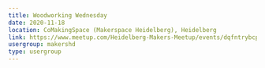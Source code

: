 ```yaml
---
title: Woodworking Wednesday
date: 2020-11-18
location: CoMakingSpace (Makerspace Heidelberg), Heidelberg
link: https://www.meetup.com/Heidelberg-Makers-Meetup/events/dqfntrybcpbxb/
usergroup: makershd
type: usergroup
---
```

